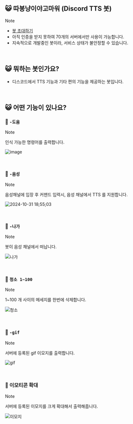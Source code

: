 ## 😺 따봉냥이야고마워 (Discord TTS 봇)

> [!NOTE]
> * [봇 초대하기](https://discord.com/oauth2/authorize?client_id=1288570578705317940&permissions=8&integration_type=0&scope=bot)
> * 아직 인증을 받지 못하여 70개의 서버에서만 사용이 가능합니다.
> * 지속적으로 개발중인 봇이라, 서비스 상태가 불안정할 수 있습니다.
<br>

## 😺 뭐하는 봇인가요?
* 디스코드에서 TTS 기능과 기타 편의 기능을 제공하는 봇입니다.
<br>

## 😺 어떤 기능이 있나요? 
### 📌 `-도움`
> [!NOTE]
> 인식 가능한 명령어를 출력합니다.

![image](https://github.com/user-attachments/assets/881ee1c2-3829-49e2-8741-6fe9445ae545)

<br>

### 📌 `-음성`
> [!NOTE]
> 음성채널에 입장 후 커맨드 입력시, 음성 채널에서 TTS 를 지원합니다.

![2024-10-31 18;55;03](https://github.com/user-attachments/assets/35d65594-f577-4a51-8f61-d5263233862a)

<br>

### 📌 `-나가`
> [!NOTE]
> 봇이 음성 채널에서 떠납니다.

![나가](https://github.com/user-attachments/assets/73c2d2a7-1e52-4105-bb42-fb07e4d63f9b)

<br>

### 📌 `청소 1~100`
> [!NOTE]
> 1~100 개 사이의 메세지를 한번에 삭제합니다.

![청소](https://github.com/user-attachments/assets/bedcd7dd-a8ad-4347-b589-1575b156b15d)

<br>

### 📌 `-gif`
> [!NOTE]
> 서버에 등록된 gif 이모지를 출력합니다.

![gif](https://github.com/user-attachments/assets/a28fac42-de3e-44ab-824f-736a317cc7ad)

<br>

### 📌 이모티콘 확대
> [!NOTE]
> 서버에 등록된 이모지를 크게 확대해서 출력해줍니다.

![이모지](https://github.com/user-attachments/assets/ef6af255-62cc-42ae-b8c1-5a2ff3627f77)


